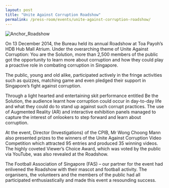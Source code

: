 ```yaml
---
layout: post
title: "Unite Against Corruption Roadshow"
permalink: /press-room/events/unite-against-corruption-roadshow/
---
```

![Anchor_Roadshow](https://user-images.githubusercontent.com/84945723/124113650-414a2c00-da9e-11eb-89f6-0d41ba2fddd3.jpg)

On 13 December 2014, the Bureau held its annual Roadshow at Toa Payoh’s HDB Hub Mall Atrium. Under the overarching theme of Unite Against Corruption: You are the Solution, more than 2,500 members of the public got the opportunity to learn more about corruption and how they could play a proactive role in combating corruption in Singapore.

The public, young and old alike, participated actively in the fringe activities such as quizzes, matching game and even pledged their support in Singapore’s fight against corruption. 

Through a light hearted and entertaining skit performance entitled Be the Solution, the audience learnt how corruption could occur in day-to-day life and what they could do to stand up against such corrupt practices. The use of Augmented Reality (AR) and interactive exhibition panels managed to capture the interest of onlookers to step forward and learn about corruption. 

At the event, Director (Investigations) of the CPIB, Mr Wong Choong Mann also presented prizes to the winners of the Unite Against Corruption Video Competition which attracted 95 entries and produced 35 winning videos. The highly coveted Viewer’s Choice Award, which was voted by the public via YouTube, was also revealed at the Roadshow.

The Football Association of Singapore (FAS) – our partner for the event had enlivened the Roadshow with their mascot and football activity. The organisers, the volunteers and the members of the public had all participated enthusiastically and made this event a resounding success. 
